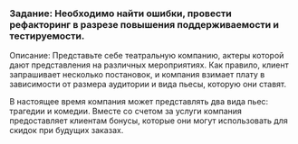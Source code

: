 ### Задание: Необходимо найти ошибки, провести рефакторинг в разрезе повышения поддерживаемости и тестируемости.
Описание: Представьте себе театральную компанию, актеры которой дают представления на различных мероприятиях. Как правило, клиент запрашивает несколько постановок, и компания взимает плату в зависимости от размера аудитории и вида пьесы, которую они ставят.

В настоящее время компания может представлять два вида пьес: трагедии и комедии. Вместе со счетом за услуги компания предоставляет клиентам бонусы, которые они могут использовать для скидок при будущих заказах.
